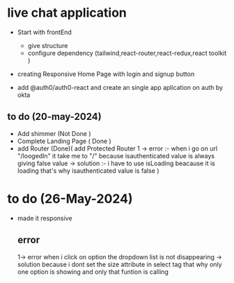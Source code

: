  # live chat application

 - Start with frontEnd 
   - give structure 
   - configure dependency (tailwind,react-router,react-redux,react toolkit )

- creating Responsive Home Page with login and signup button

- add  @auth0/auth0-react  and create an single app aplication on auth by okta


## to do  (20-may-2024)
- Add shimmer (Not Done )
- Complete Landing Page  ( Done )
- add Router (Done)( add Protected Router 
        1 -> error :- when i go on url "/loogedIn" it take me to "/" because isauthenticated value is always giving false value
         -> solution :- i have to use isLoading beacause it is loading that's why  isauthenticated value is false  )


# to do (26-May-2024)
- made it responsive 
  ## error 
   1-> error when i click on option the dropdown list is not disappearing 
    -> solution because i dont set the size attribute in select tag that why only one option is showing and only that funtion is calling 
